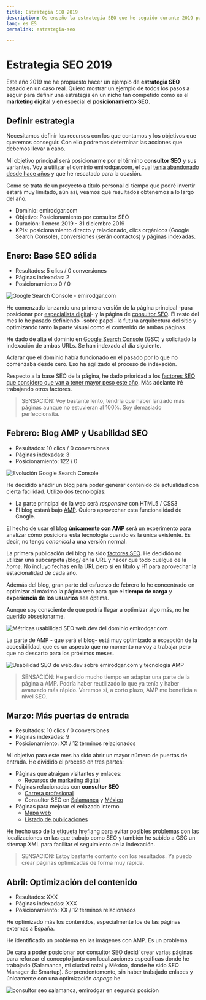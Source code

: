 ```yaml
---
title: Estrategia SEO 2019
description: Os enseño la estrategia SEO que he seguido durante 2019 para posicionarme
lang: es_ES
permalink: estrategia-seo

---
```


# Estrategia SEO 2019

Este año 2019 me he propuesto hacer un ejemplo de **estrategia SEO** basado en un caso real. Quiero mostrar un ejemplo de todos los pasos a seguir para definir una estrategia en un nicho tan competido como es el **marketing digital** y en especial el **posicionamiento SEO**.

## Definir estrategia

Necesitamos definir los recursos con los que contamos y los objetivos que queremos conseguir. Con ello podremos determinar las acciones que debemos llevar a cabo.

Mi objetivo principal será posicionarme por el término **consultor SEO** y sus variantes. Voy a utilizar  el dominio emirodgar.com, el cual [tenía abandonado desde hace años](https://twitter.com/Emirodgar/status/1095273190971113473) y que he rescatado para la ocasión.

Como se trata de un proyecto a título personal el tiempo que podré invertir estará muy limitado, aún así, veamos qué resultados obtenemos a lo largo del año.

- Dominio: emirodgar.com
- Objetivo: Posicionamiento por consultor SEO
- Duración: 1 enero 2019 - 31 diciembre 2019
- KPIs: posicionamiento directo y relacionado, clics orgánicos (Google Search Console), conversiones (serán contactos) y páginas indexadas.

## Enero: Base SEO sólida
 
 - Resultados: 5 clics / 0 conversiones
 - Páginas indexadas: 2
 - Posicionamiento 0 / 0

![Google Search Console - emirodgar.com ](https://i.imgur.com/7ce2kiB.png)

He comenzado lanzando una primera versión de la página principal -para posicionar por [especialista digital](https://emirodgar.com)- y la página de [consultor SEO](/consultor-seo/). El resto del mes lo he pasado definiendo -sobre papel- la futura arquitectura del sitio y optimizando tanto la parte visual como el contenido de ambas páginas.

He dado de alta el dominio en [Google Search Console](https://search.google.com/search-console) (GSC) y solicitado la indexación de ambas URLs. Se han indexado al día siguiente.

Aclarar que el dominio había funcionado en el pasado por lo que no comenzaba desde cero. Eso ha agilizado el proceso de indexación.

Respecto a la base SEO de la página, he dado prioridad a los [factores SEO que considero que van a tener mayor peso este año](factores-seo).  Más adelante iré trabajando otros factores.

>SENSACIÓN: Voy bastante lento, tendría que haber lanzado más páginas aunque no estuvieran al 100%. Soy demasiado perfeccionsita.

## Febrero: Blog AMP y Usabilidad SEO
 
 - Resultados: 10 clics / 0 conversiones
 - Páginas indexadas: 3
 - Posicionamiento: 122 / 0

![Evolución Google Search Console](https://i.imgur.com/MVStSCU.png)

He decidido añadir un blog para poder generar contenido de actualidad con cierta facilidad. Utilizo dos tecnologías: 

- La parte principal de la web será *responsive* con HTML5 / CSS3
- El blog estará bajo [AMP](https://www.ampproject.org). Quiero aprovechar esta funcionalidad de Google.

El hecho de usar el blog **únicamente con AMP** será un experimento para analizar cómo posiciona esta tecnología cuando es la única existente. Es decir, no tengo *canonical* a una versión normal.

La primera publicación del blog ha sido [factores SEO](/factores-seo). He decidido no utilizar una subcarpeta /blog/ en la URL y hacer que todo cuelgue de la *home*. No incluyo fechas en la URL pero sí en título y H1 para aprovechar la estacionalidad de cada año.

Además del blog, gran parte del esfuerzo de febrero lo he concentrado en optimizar al máximo la página web para que el **tiempo de carga** y **experiencia de los usuarios** sea óptima.

Aunque soy consciente de que podría llegar a optimizar algo más, no he querido obsesionarme.

![Métricas usabilidad SEO web.dev del dominio emirodgar.com](https://i.imgur.com/5sI2ybv.png)

La parte de AMP - que será el blog- está muy optimizado a excepción de la accesibilidad, que es un aspecto que no momento no voy a trabajar pero que no descarto para los próximos meses. 

![Usabilidad SEO de web.dev sobre emirodgar.com y tecnología AMP](https://i.imgur.com/tcDllgb.png)

> SENSACIÓN: He perdido mucho tiempo en adaptar una parte de la página a AMP. Podría haber reutilizado lo que ya tenía y haber avanzado más rápido. Veremos si, a corto plazo, AMP me beneficia a nivel SEO. 

## Marzo: Más puertas de entrada
 
 - Resultados: 10 clics / 0 conversiones
 - Páginas indexadas: 9
 - Posicionamiento: XX / 12 términos relacionados

Mi objetivo para este mes ha sido abrir un mayor número de puertas de entrada. He dividido el proceso en tres partes:

- Páginas que atraigan visitantes y enlaces:
   -  [Recursos de marketing digital](https://emirodgar.com/recursos-marketing-digital/)
- Páginas relacionadas con **consultor SEO**
  -   [Carrera profesional](https://emirodgar.com/carrera-profesional/)
  -  Consultor SEO en [Salamanca](https://emirodgar.com/consultor-seo/salamanca) y [México](https://emirodgar.com/consultor-seo/mexico)
 - Páginas para mejorar el enlazado interno
    -   [Mapa web](https://emirodgar.com/mapa-web)
    - [Listado de publicaciones](https://emirodgar.com/publicaciones)

He hecho uso de la [etiqueta hreflang](https://support.google.com/webmasters/answer/189077?hl=es) para evitar posibles problemas con las localizaciones en las que trabajo como SEO y también he subido a GSC un sitemap XML para facilitar el seguimiento de la indexación.

> SENSACIÓN: Estoy bastante contento con los resultados. Ya puedo crear páginas optimizadas de forma muy rápida. 

## Abril: Optimización del contenido
 
 - Resultados: XXX
 - Páginas indexadas: XXX
 - Posicionamiento: XX / 12 términos relacionados

He optimizado más los contenidos, especialmente los de las páginas externas a España.

He identificado un problema en las imágenes con AMP. Es un problema.

De cara a poder posicionar por consultor SEO decidí crear varias páginas para reforzar el concepto junto con localizaciones específicas donde he trabajado (Salamanca, mi ciudad natal y México, donde he sido SEO Manager de Smartup).
Sorprendentemente, sin haber trabajado enlaces y únicamente con una optimización *onpage* he

![consultor seo salamanca, emirodgar en segunda posición](https://i.imgur.com/u3RGo9e.png)
<!--stackedit_data:
eyJoaXN0b3J5IjpbLTE4NjE3Nzk4OCw5NjY4MjI4OTAsLTE5MD
M0ODcxMDgsMTU4NDM2MjgyMSw1MDU3MzY5MzIsNzAzMTkzODks
MTA0NjYxMDA5NywtMTY0NzMzMjczOCwxMDE5ODU1NzAwLC0xNj
g4OTgyMzIxLC0xNjQwNzA1MDcxLDIxMjc2NTA0NTksLTk1NTk1
ODA1LC0yMTYzNTUxMDEsLTQyNDczMDM3MSwxMzQ3ODk1ODEsLT
Q5MTUzMDYwNSwtMTAxODU3MzI5OCwtMTg0NTU0NDM0OCwtNTE4
MzQ4MjAyXX0=
-->